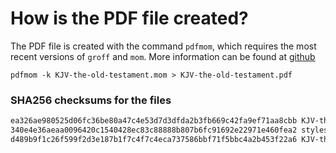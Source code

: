 # How is the PDF file created?
The PDF file is created with the command `pdfmom`, which requires the most recent versions of `groff` and `mom`.
More information can be found at [github](https://github.com/0xR3V/Bibles)

```shell
pdfmom -k KJV-the-old-testament.mom > KJV-the-old-testament.pdf
```

### SHA256 checksums for the files
```txt
ea326ae980525d06fc36be80a47c4e53d7d3dfda2b3fb669c42fa9ef71aa8cbb KJV-the-old-testament.mom
340e4e36aeaa0096420c1540428ec83c88888b807b6fc91692e22971e460fea2 stylesheet.mom
d489b9f1c26f599f2d3e187b1f7c4f7c4eca737586bbf71f5bbc4a2b453f22a6 KJV-the-old-testament.pdf
```
